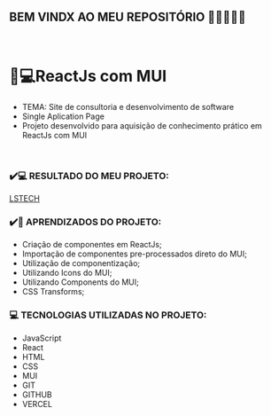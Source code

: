 ## BEM VINDX AO MEU REPOSITÓRIO 👩‍💻👩‍💻✨

<br>

# __📃💻ReactJs com MUI__
* TEMA: Site de consultoria e desenvolvimento de software
* Single Aplication Page
* Projeto desenvolvido para aquisição de conhecimento prático em ReactJs com MUI
<br>

### ✔️💻 RESULTADO DO MEU PROJETO:  
[LSTECH](https://lstech-react.vercel.app/) 

### ✔️📃 APRENDIZADOS DO PROJETO:

* Criação de componentes em ReactJs;
* Importação de componentes pre-processados direto do MUI;
* Utilização de componentização;
* Utilizando Icons do MUI;
* Utilizando Components do MUI;
* CSS Transforms;

### 💻 TECNOLOGIAS UTILIZADAS NO PROJETO:  
* JavaScript
* React
* HTML
* CSS
* MUI
* GIT
* GITHUB
* VERCEL



<br>
